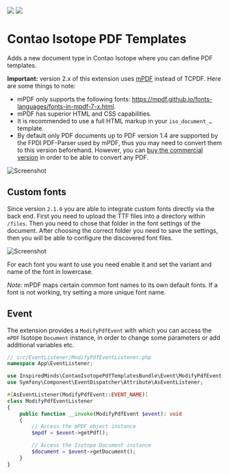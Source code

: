 [![](https://img.shields.io/packagist/v/inspiredminds/contao-isotope-pdf-templates.svg)](https://packagist.org/packages/inspiredminds/contao-isotope-pdf-templates)
[![](https://img.shields.io/packagist/dt/inspiredminds/contao-isotope-pdf-templates.svg)](https://packagist.org/packages/inspiredminds/contao-isotope-pdf-templates)

Contao Isotope PDF Templates
=====================

Adds a new document type in Contao Isotope where you can define PDF templates.

__Important:__ version 2.x of this extension uses [mPDF](https://mpdf.github.io/) instead of TCPDF. Here are some things to note:

* mPDF only supports the following fonts: https://mpdf.github.io/fonts-languages/fonts-in-mpdf-7-x.html.
* mPDF has superior HTML and CSS capabilities.
* It is recommended to use a full HTML markup in your `iso_document_…` template.
* By default only PDF documents up to PDF version 1.4 are supported by the FPDI PDF-Parser used by mPDF, thus you may need to convert them to this version beforehand. However, you can [buy the commercial version](https://www.setasign.com/products/fpdi-pdf-parser/) in order to be able to convert any PDF.

![Screenshot](https://raw.githubusercontent.com/inspiredminds/contao-isotope-pdf-templates/master/screenshot.png)

## Custom fonts

Since version `2.1.0` you are able to integrate custom fonts directly via the 
back end. First you need to upload the TTF files into a directory within `/files`. 
Then you need to chose that folder in the font settings of the document. After
choosing the correct folder you need to save the settings, then you will be able
to configure the discovered font files.

![Screenshot](https://raw.githubusercontent.com/inspiredminds/contao-isotope-pdf-templates/master/font_screenshot.png)

For each font you want to use you need enable it and set the variant and name of the font in lowercase.

_Note:_ mPDF maps certain common font names to its own default fonts. If a font is not working, try setting a more
unique font name.

## Event

The extension provides a `ModifyPdfEvent` with which you can access the `mPDF` Isotope `Document` instance, in order
to change some parameters or add additional variables etc.

```php
// src/EventListener/ModifyPdfEventListener.php
namespace App\EventListener;

use InspiredMinds\ContaoIsotopePdfTemplatesBundle\Event\ModifyPdfEvent;
use Symfony\Component\EventDispatcher\Attribute\AsEventListener;

#[AsEventListener(ModifyPdfEvent::EVENT_NAME)]
class ModifyPdfEventListener
{
    public function __invoke(ModifyPdfEvent $event): void
    {
        // Access the mPDF object instance
        $mpdf = $event->getPdf();

        // Access the Isotope Document instance
        $document = $event->getDocument();
    }
}
```
